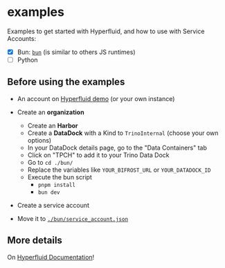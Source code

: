 # examples

Examples to get started with Hyperfluid, and how to use with Service Accounts:

- [x] Bun: [`bun`](./bun/) (is similar to others JS runtimes)
- [ ] Python

## Before using the examples

- An account on [Hyperfluid demo](https://demo.hyperfluid.nudibranches.tech/) (or your own instance)

- Create an **organization**
  - Create an **Harbor**
  - Create a **DataDock** with a Kind to `TrinoInternal` (choose your own options)
  - In your DataDock details page, go to the "Data Containers" tab
  - Click on "TPCH" to add it to your Trino Data Dock
  - Go to `cd ./bun/`
  - Replace the variables like `YOUR_BIFROST_URL` or `YOUR_DATADOCK_ID`
  - Execute the bun script
    - `pnpm install`
    - `bun dev`
- Create a service account
- Move it to [`./bun/service_account.json`](./bun/)

## More details

On [Hyperfluid Documentation](https://www.nudibranches.tech/docs/core-concepts/)!
